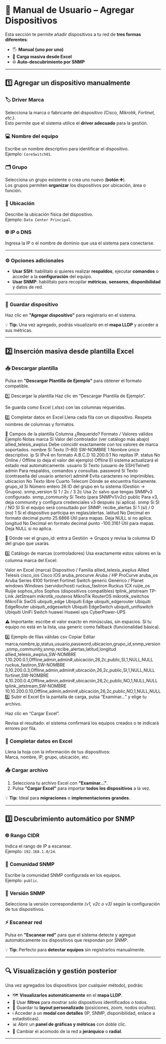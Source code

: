 # 📘 **Manual de Usuario – Agregar Dispositivos**

Esta sección te permite añadir dispositivos a tu red de **tres formas diferentes**:

- 🖐 **Manual (uno por uno)**
- 📄 **Carga masiva desde Excel**
- 🌐 **Auto-descubrimiento por SNMP**

---

## 1️⃣ **Agregar un dispositivo manualmente**

### 🏷 **Driver Marca**
Selecciona la marca o fabricante del dispositivo *(Cisco, Mikrotik, Fortinet, etc.)*.  
Esto permite que el sistema utilice el **driver adecuado** para la gestión.

### 💻 **Nombre del equipo**
Escribe un nombre descriptivo para identificar el dispositivo.  
Ejemplo: `CoreSwitch01`.

### 🗂 **Grupo**
Selecciona un grupo existente o crea uno nuevo (**botón ➕**).  
Los grupos permiten **organizar** los dispositivos por ubicación, área o función.

### 📍 **Ubicación**
Describe la ubicación física del dispositivo.  
Ejemplo: `Data Center Principal`.

### 🌐 **IP o DNS**
Ingresa la IP o el nombre de dominio que usa el sistema para conectarse.

---

### ⚙ **Opciones adicionales**
- **Usar SSH**: habilítalo si quieres realizar **respaldos**, ejecutar **comandos** o acceder a la **configuración** del equipo.
- **Usar SNMP**: habilítalo para recopilar **métricas**, **sensores**, **disponibilidad** y datos de red.

---

### 💾 **Guardar dispositivo**
Haz clic en **"Agregar dispositivo"** para registrarlo en el sistema.

💡 **Tip:** Una vez agregado, podrás visualizarlo en el **mapa LLDP** y acceder a sus métricas.

---

## 2️⃣ **Inserción masiva desde plantilla Excel**

### 📥 **Descargar plantilla**
Pulsa en **"Descargar Plantilla de Ejemplo"** para obtener el formato compatible.

1️⃣ Descargar la plantilla
Haz clic en “Descargar Plantilla de Ejemplo”.

Se guarda como Excel (.xlsx) con las columnas requeridas.

2️⃣ Completar datos en Excel
Llena cada fila con un dispositivo. Respeta nombres de columnas y formatos.

📑 Campos de la plantilla
Columna	¿Requerido?	Formato / Valores válidos	Ejemplo	Notas
marca	Sí	Valor del controlador (ver catálogo más abajo)	allied_telesis_awplus	Debe coincidir exactamente con los valores de marca soportados.
nombre	Sí	Texto (1–80)	SW-NOMBRE 1	Nombre único descriptivo.
ip	Sí	IPv4 en formato A.B.C.D	10.200.0.1	No repitas IP.
status	No	Online / Offline (o deja el valor del ejemplo)	Offline	El sistema actualizará el estado real automáticamente.
usuario	Sí	Texto (usuario de SSH/Telnet)	admin	Para respaldos, comandos y consultas.
password	Sí	Texto (contraseña del usuario anterior)	admin#	Evita caracteres no imprimibles.
ubicacion	No	Texto libre	Cuarto Telecom	Dónde se encuentra físicamente.
grupo_id	Sí	Número entero	26	ID del grupo en tu sistema (Gestión → Grupos).
snmp_version	Sí	1 / 2c / 3	2c	Usa 2c salvo que tengas SNMPv3 configurado.
snmp_community	Sí	Texto (para SNMPv1/v2c)	public	Para v3, deja community y configura credenciales v3 después (si aplica).
snmp	Sí	SI / NO	SI	Si el equipo será consultado por SNMP.
recibe_alertas	Sí	1 (sí) / 0 (no)	1	Si el dispositivo participa en reglas/alertas.
latitud	No	Decimal en formato decimal punto	25.6866	Útil para mapas. Deja NULL si no aplica.
longitud	No	Decimal en formato decimal punto	-100.3161	Útil para mapas. Deja NULL si no aplica.

🔎 Dónde ver el grupo_id: entra a Gestión → Grupos y revisa la columna ID del grupo que usarás.

3️⃣ Catálogo de marcas (controladores)
Usa exactamente estos valores en la columna marca del Excel:

Valor en Excel (marca)	Dispositivo / Familia
allied_telesis_awplus	Allied Telesis
cisco_ios	Cisco IOS
aruba_procurve	Aruba / HP ProCurve
aruba_os	Aruba Series 6100
fortinet	Fortinet Switch
generic	Genérico / Planet
windows	Windows (servidor/host)
ruckus_fastiron	Ruckus ICX
ruijie_os	Ruijie
sophos_sfos	Sophos (dispositivos compatibles)
tplink_jetstream	TP-Link JetStream
mikrotik_routeros	MikroTik RouterOS
mikrotik_switchos	MikroTik SwOS
ubiquiti_edge	Ubiquiti Edge
ubiquiti_edgerouter	Ubiquiti EdgeRouter
ubiquiti_edgeswitch	Ubiquiti EdgeSwitch
ubiquiti_unifiswitch	Ubiquiti UniFi Switch
huawei	Huawei
ups	CyberPower-UPS

⚠️ Importante: escribe el valor exacto en minúsculas, sin espacios.
Si tu equipo no está en la lista, usa generic como fallback (funcionalidad básica).

4️⃣ Ejemplo de filas válidas
csv
Copiar
Editar
marca,nombre,ip,status,usuario,password,ubicacion,grupo_id,snmp_version,snmp_community,snmp,recibe_alertas,latitud,longitud
allied_telesis_awplus,SW-NOMBRE 1,10.200.0.1,Offline,admin,admin#,ubicación,26,2c,public,SI,1,NULL,NULL
ruckus_fastiron,SW-NOMBRE 3,10.200.0.3,Offline,admin,admin#,ubicación,26,2c,public,SI,1,NULL,NULL
fortinet,SW-NOMBRE 4,10.200.0.4,Offline,admin,admin#,ubicación,26,2c,public,NO,1,NULL,NULL
tplink_jetstream,SW-NOMBRE 10,10.200.0.10,Offline,admin,admin#,ubicación,26,2c,public,NO,1,NULL,NULL
5️⃣ Subir el Excel
En la pantalla de carga, pulsa “Examinar…” y elige tu archivo.

Haz clic en “Cargar Excel”.

Revisa el resultado: el sistema confirmará los equipos creados o te indicará errores por fila.

### 📝 **Completar datos en Excel**
Llena la hoja con la información de tus dispositivos:  
Marca, nombre, IP, grupo, ubicación, etc.

### 📤 **Cargar archivo**
1. Selecciona tu archivo Excel con **"Examinar…"**.  
2. Pulsa **"Cargar Excel"** para importar **todos los dispositivos** a la vez.

💡 **Tip:** Ideal para **migraciones** o **implementaciones grandes**.

---

## 3️⃣ **Descubrimiento automático por SNMP**

### 🌐 **Rango CIDR**
Indica el rango de IP a escanear.  
Ejemplo: `192.168.1.0/24`.

### 🔑 **Comunidad SNMP**
Escribe la comunidad SNMP configurada en los equipos.  
Ejemplo: `public`.

### 📡 **Versión SNMP**
Selecciona la versión correspondiente *(v1, v2c o v3)* según la configuración de tus dispositivos.

### ⚡ **Escanear red**
Pulsa en **"Escanear red"** para que el sistema detecte y agregue automáticamente los dispositivos que respondan por SNMP.

💡 **Tip:** Perfecto para **detectar equipos** sin registrarlos manualmente.

---

## 🔍 **Visualización y gestión posterior**

Una vez agregados los dispositivos (por cualquier método), podrás:

- 🗺 **Visualizarlos automáticamente** en el **mapa LLDP**.
- 🎯 Usar **filtros** para mostrar solo dispositivos identificados o todos.
- 💾 Guardar tu **layout personalizado** (posiciones, zoom, nodos ocultos).
- ℹ Acceder a un **modal con detalles** (IP, SNMP, disponibilidad, enlace a estadísticas).
- 📊 Abrir un **panel de gráficas y métricas** con doble clic.
- 🔄 Cambiar el acomodo de la red a **jerárquico** o **radial**.

---
